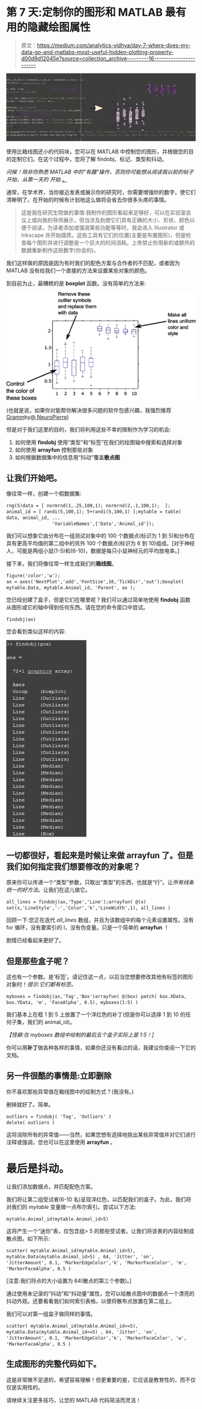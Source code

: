 # 第 7 天:定制你的图形和 MATLAB 最有用的隐藏绘图属性

> 原文：<https://medium.com/analytics-vidhya/day-7-where-does-my-data-go-and-matlabs-most-useful-hidden-plotting-property-d00d9d12045e?source=collection_archive---------16----------------------->

![](img/1b90bd18fe9a565bda442e2739840e29.png)

使用比箱线图还小的代码块，您可以在 MATLAB 中控制您的图形，并根据您的目的定制它们。在这个过程中，您将了解 findobj、标记、类型和抖动。

*问候！除非你熟悉 MATLAB 中的“有趣”操作，否则你可能想从阅读我以前的帖子开始，从第一天的* *开始* [*。*](/@neuraljojo/day-1-making-matlab-fun-ad850eaffbde)

通常，在学术界，当你接近发表或展示你的研究时，你需要增强你的数字，使它们清晰明了。在开始的时候有计划地这么做将会省去你很多头疼的事情。

> 这是我在研究生院做的事情:我制作的图形看起来足够好，可以在实验室会议上或向我的导师展示，但当涉及到使它们具有正确的大小、形状、颜色以便于阅读，为读者添加或强调某些功能等等时，我会进入 Illustrator 或 Inkscape 并开始摆弄。这些工具有它们的位置(主要是布置图形)，但是检查每个图形并进行调整是一个巨大的时间消耗。上帝禁止你用新的或额外的数据重新制作这些数字(你会的)。

我们这样做的原因是因为有时我们的配色方案与合作者的不匹配，或者因为 MATLAB 没有给我们一个直接的方法来设置某些对象的颜色。

到目前为止，最糟糕的是 **boxplot** 函数。没有简单的方法来:

![](img/5a0f261fe98a1259b0e3a57373410fda.png)

(也就是说，如果你对能帮你解决很多问题的软件包感兴趣，我强烈推荐[Gramm](https://github.com/piermorel/gramm)by[@ NeuroPierre](https://twitter.com/NeuroPierre))

但是对于我们这里的目的，我们将利用这些不幸的限制作为学习的机会:

1.  如何使用 **findobj** 使用“类型”和“标签”在我们的绘图轴中搜索和选择对象
2.  如何使用 **arrayfun** 控制那些对象
3.  如何根据数据集中的信息用“抖动”覆盖**散点图**

## 让我们开始吧。

像往常一样，创建一个假数据集:

```
rng(5)data = [ normrnd(1,.25,100,1); normrnd(2,.1,100,1);  ];
animal_id = [ randi(5,100,1); 5+randi(5,100,1) ];mytable = table( data, animal_id, ...
                 'VariableNames',{'Data','Animal_id'});
```

我们可以想象它由分布在一组测试对象中的 100 个数据点(标识为 1 到 5)和分布在具有更高平均值的第二组中的另外 100 个数据点(标识为 6 到 10)组成。[对于神经人，可能是两组小鼠(1-5)和(6-10)，数据是每只小鼠神经元的平均放电率。]

接下来，我们将像往常一样生成我们的**箱线图**。

```
figure('color','w'); 
ax = axes('NextPlot','add','FontSize',16,'TickDir','out');boxplot( mytable.Data, mytable.Animal_id, 'Parent', ax );
```

您已经创建了盒子，但是它们在哪里呢？我们可以通过简单地使用 **findobj** 函数从图形或它的轴中得到任何东西。请在您的命令窗口中尝试。

```
findobj(ax)
```

您会看到类似这样的内容:

![](img/cbc0731a2398dceb8b084dc899123c74.png)

## 一切都很好，看起来是时候让**来做 arrayfun** 了。但是我们如何指定我们想要修改的对象呢？

原来你可以传递一个“类型”参数，只取出“类型”的东西，也就是“行”。让*所有线条统一的好方法*。让我们在这儿做它。

```
all_lines = findobj(ax,'Type','Line');arrayfun( @(x) set(x,'LineStyle','-','Color','k','LineWidth',1), all_lines )
```

回顾一下:您正在迭代 *all_lines* 数组，并且为该数组中的每个元素设置属性。没有 for 循环，没有要索引的 I，没有伪变量。只是一个简单的 **arrayfun** ！

剧情已经看起来更好了。

## 但是那些盒子呢？

这也有一个参数。是‘标签’。请记住这一点，以后当您想要修改其他有标签的图形对象时！*提示:它们都有标签。*

```
myboxes = findobj(ax,'Tag','Box')arrayfun( @(box) patch( box.XData, box.YData, 'm', 'FaceAlpha', 0.5), myboxes(1:5) )
```

我们基本上在框 1 到 5 上放置了一个洋红色的补丁(但是你可以选择 1 到 10 的任何子集，我们的 animal_id)。

*【怪癖:在 myboxes 数组中绘制的最后五个盒子实际上是 1:5！]*

你可以用**补丁**做各种各样的事情，如果你还没有看过的话，我建议你查阅一下它的文档。

## 另一件很酷的事情是:立即删除

你不喜欢那些异常值在箱线图中的绘制方式？(我没有。)

删掉就好了。简单。

```
outliers = findobj( 'Tag', 'Outliers' )
delete( outliers )
```

这将消除所有的异常值——当然，如果您想有选择地挑出某些异常值并对它们进行注释或强调，您也可以在这里使用 **arrayfun** 。

# 最后是抖动。

让我们添加数据点，并匹配配色方案。

我们将让第二组受试者(6-10 名)呈现洋红色，以匹配我们的盒子。为此，我们将对我们的 *mytable* 变量做一点布尔索引。尝试以下方法:

```
mytable.Animal_id(mytable.Animal_id>5)
```

这将产生一个“迷你”表，仅包含组> 5 的那些受试者。让我们将该表的内容绘制成散点图，如下所示:

```
scatter( mytable.Animal_id(mytable.Animal_id>5), mytable.Data(mytable.Animal_id>5) , 64, 'Jitter', 'on', 'JitterAmount', 0.1, 'MarkerEdgeColor','k', 'MarkerFaceColor', 'm', 'MarkerFaceAlpha', 0.5 )
```

[注意:我们将点的大小设置为 64(散点的第三个参数)。]

通过使用未记录的“抖动”和“抖动量”属性，您可以给散点图中的数据点一个漂亮的抖动外观。还要看看我们如何索引表格，以便将散布点放置在第二组上。

我们可以对第一组盒子做同样的事情。

```
scatter( mytable.Animal_id(mytable.Animal_id<=5), mytable.Data(mytable.Animal_id<=5) , 64, 'Jitter', 'on', 'JitterAmount', 0.1, 'MarkerEdgeColor','k', 'MarkerFaceColor', 'w', 'MarkerFaceAlpha', 0.5 )
```

## 生成图形的完整代码如下。

这是非常微不足道的，希望容易理解！但更重要的是，它应该是教育性的，而不仅仅是实用性的。

请继续关注更多技巧，让您的 MATLAB 代码简洁而灵活！
